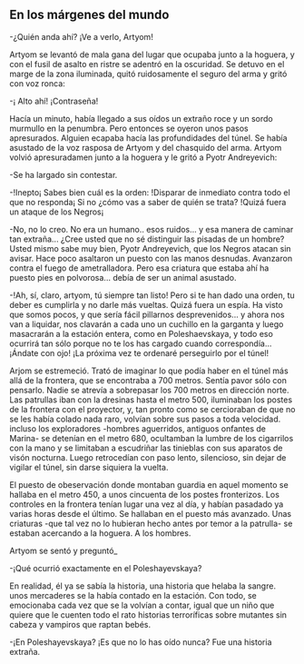 ## En los márgenes del mundo

-¿Quién anda ahí? ¡Ve a verlo, Artyom!

Artyom se levantó de mala gana del lugar que ocupaba junto a la hoguera, y con el fusil de asalto en ristre se adentró en la oscuridad. Se detuvo en el marge de la zona iluminada, quitó ruidosamente el seguro del arma y gritó con voz ronca:

-¡ Alto ahí!  ¡Contraseña!

Hacía un minuto, había llegado a sus oídos un extraño roce y un sordo murmullo en la penumbra. Pero entonces se oyeron unos pasos apresurados. Alguien ecapaba hacía las profundidades del túnel. Se había asustado de la voz rasposa de Artyom y del chasquido del arma. Artyom volvió apresuradamen junto a la hoguera y le gritó a Pyotr Andreyevich:

-Se ha largado sin contestar.

-!Inepto¡ Sabes bien cuál es la orden: !Disparar de inmediato contra todo el que no responda¡ Si no ¿cómo vas a saber de quién se trata? !Quizá fuera un ataque de los Negros¡

-No, no lo creo. No era un humano.. esos ruidos... y esa manera de caminar tan extraña... ¿Cree usted que no sé distinguir las pisadas de un hombre? Usted mismo sabe muy bien, Pyotr Andreyevich, que los Negros atacan sin avisar. Hace poco asaltaron un puesto con las manos desnudas. Avanzaron contra el fuego de ametralladora. Pero esa criatura que estaba ahí ha puesto pies en polvorosa... debía de ser un animal asustado.

-!Ah, sí, claro, artyom, tú siempre tan listo! Pero si te han dado una orden, tu deber es cumplirla y no darle más vueltas. Quizá fuera un espía. Ha visto que somos pocos, y que sería fácil pillarnos desprevenidos... y ahora nos van a liquidar, nos clavarán a cada uno un cuchillo en la garganta y luego masacrarán a la estación entera, como en Poleshaevskaya, y todo eso ocurrirá tan sólo porque no te los has cargado cuando correspondía... ¡Ándate con ojo! ¡La próxima vez te ordenaré  perseguirlo por el túnel!

Arjom se estremeció. Trató de imaginar lo que podía haber en el túnel más allá de la frontera, que se encontraba a 700 metros. Sentía pavor sólo con pensarlo. Nadie se atrevía a sobrepasar los 700 metros en dirección norte. Las patrullas iban con la dresinas hasta el metro 500, iluminaban los postes de la frontera con el proyector, y, tan pronto como se cercioraban de que no se les había colado nada raro, volvían sobre sus pasos a toda velocidad. incluso los exploradores -hombres aguerridos, antiguos onfantes de Marina- se detenían en el metro 680, ocultamban la lumbre de los cigarrilos con la mano y se limitaban a escudriñar las tinieblas con sus aparatos de visón nocturna. Luego retrocedían con paso lento, silencioso, sin dejar de vigilar el túnel, sin darse siquiera la vuelta.

El puesto de obeservación donde montaban guardia en aquel momento se hallaba en el metro 450, a unos cincuenta de los postes fronterizos. Los controles en la frontera tenían lugar una vez al día, y habían pasadado ya varias horas desde el último. Se hallaban en el puesto más avanzado. Unas criaturas -que tal vez no lo hubieran hecho antes por temor a la patrulla- se estaban acercando a la hoguera. A los hombres.

Artyom se sentó y preguntó\_

-¡Qué ocurrió exactamente en el Poleshayevskaya?

En realidad, él ya se sabía la historia, una historia que helaba la sangre. unos mercaderes se la había contado en la estación. Con todo, se emocionaba cada vez que se la volvían a contar, igual que un niño que quiere que le cuenten todo el rato historias terroríficas sobre mutantes sin cabeza y vampiros que raptan bebés.

-¡En Poleshayevskaya? ¡Es que no lo has oído nunca? Fue una historia extraña.























